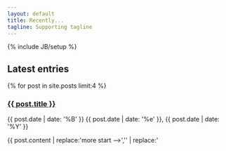 ```yaml
---
layout: default
title: Recently...
tagline: Supporting tagline
---
```

{% include JB/setup %}

<h2>Latest entries</h2>
{% for post in site.posts limit:4 %}
<h3>
    <a href="/" rel="bookmark" title="Permanent link to ">{{ post.title }}</a>
</h3>
<span>{{ post.date | date: '%B' }} {{ post.date | date: '%e' }}, {{ post.date | date: '%Y' }}</span>
<p>
    {{ post.content | replace:'more start -->','' | replace:'<!-- more end','' }}
</p>
{% endfor %}